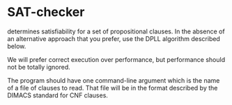# SAT-checker

determines satisfiability for a set of propositional
clauses.  In the absence of an alternative approach that you prefer, use
the DPLL algorithm described below.

We will prefer correct execution over performance, but performance should
not be totally ignored.

The program should have one command-line argument which is the name of a
file of clauses to read.  That file will be in the format described by the
DIMACS standard for CNF clauses.

